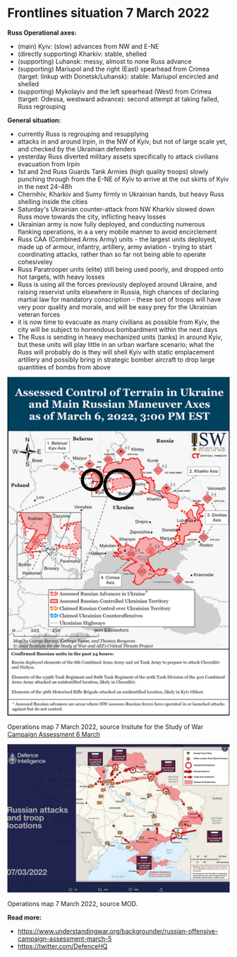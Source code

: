 Frontlines situation 7 March 2022
=================================

**Russ Operational axes:**

- (main) Kyiv: (slow) advances from NW and E-NE
- (directly supporting) Kharkiv: stable, shelled
- (supporting) Luhansk: messy, almost to none Russ advance
- (supporting) Mariupol and the right (East) spearhead from Crimea (target: linkup with Donetsk/Luhansk):
  stable: Mariupol encircled and shelled
- (supporting) Mykolayiv and the left spearhead (West) from Crimea (target: Odessa, westward advance):
  second attempt at taking failed, Russ regrouping


**General situation:**

- currently Russ is regrouping and resupplying
- attacks in and around Irpin, in the NW of Kyiv, but not of large scale yet, and checked by the Ukrainian defenders
- yesterday Russ diverted military assets specifically to attack civilians evacuation from Irpin
- 1st and 2nd Russ Guards Tank Armies (high quality troops) slowly punching through from the E-NE of Kyiv to arrive at the out  skirts of Kyiv in the next 24-48h
- Chernihiv, Kharkiv and Sumy firmly in Ukrainian hands, but heavy Russ shelling inside the cities
- Saturday's Ukrainian counter-attack from NW Kharkiv slowed down Russ move towards the city, inflicting
  heavy losses
- Ukrainian army is now fully deployed, and conducting numerous flanking operations,
  in a a very mobile manner to avoid encirclement
- Russ CAA (Combined Arms Army) units - the largest units deployed, made up of armour,
  infantry, artillery, army aviation - trying to start coordinating attacks, rather than so far not
  being able to operate cohesiveley
- Russ Paratrooper units (elite) still being used poorly, and dropped onto hot targets, with heavy losses
- Russ is using all the forces previously deployed around Ukraine, and raising reservist units
  elsewhere in Russia, high chances of declaring martial law for mandatory conscription - these
  sort of troops will have very poor quality and morale, and will be easy prey for the Ukrainian veteran
  forces
- it is now time to evacuate as many civilians as possible from Kyiv, the city will be subject
  to horrendous bombardment within the next days
- The Russ is sending in heavy mechanized units (tanks) in around Kyiv, but these units will play
  little in an urban warfare scenario; what the Russ will probably do is they will shell Kyiv with
  static emplacement artillery
  and possibly bring in strategic bomber aircraft to drop large quantities of bombs from above


![operations map 7 March 2022](https://github.com/valeriupredoi/ukraine_military_situation_reports/blob/main/maps/tactical_7Mar2022.png)

Operations map 7 March 2022, source Insitute for the Study of War [Campaign Assessment 6 March](https://www.understandingwar.org/backgrounder/russian-offensive-campaign-assessment-march-6)

![operations map 7 March 2022 UKMOD](https://github.com/valeriupredoi/ukraine_military_situation_reports/blob/main/maps/tactical_UKMOD_7Mar2022.png)

Operations map 7 March 2022, source MOD.

**Read more:**

- https://www.understandingwar.org/backgrounder/russian-offensive-campaign-assessment-march-5
- https://twitter.com/DefenceHQ
